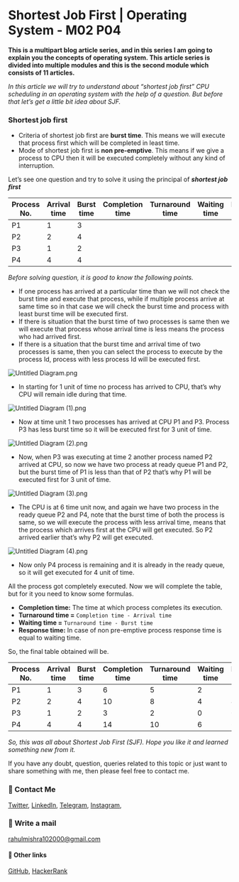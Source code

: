 # Shortest Job First | Operating System - M02 P04

**This is a multipart blog article series, and in this series I am going to explain you the concepts of operating system. This article series is divided into multiple modules and this is the second module which consists of 11 articles.**

_In this article we will try to understand about “shortest job first” CPU scheduling in an operating system with the help of a question. But before that let’s get a little bit idea about SJF._

### Shortest job first
- Criteria of shortest job first are **burst time**. This means we will execute that process first which will be completed in least time.
- Mode of shortest job first is **non pre-emptive**. This means if we give a process to CPU then it will be executed completely without any kind of interruption.

Let’s see one question and try to solve it using the principal of ***shortest job first***

Process No. | Arrival time | Burst time | Completion time | Turnaround time | Waiting time | Response time |
--- | --- | --- | --- | --- | --- | --- |
P1 | 1 | 3 | | | | |
P2 | 2 | 4 | | | | |
P3 | 1 | 2 | | | | |
P4 | 4 | 4 | | | | |

_Before solving question, it is good to know the following points._
- If one process has arrived at a particular time than we will not check the burst time and execute that process, while if multiple process arrive at same time so in that case we will check the burst time and process with least burst time will be executed first.
- If there is situation that the burst time of two processes is same then we will execute that process whose arrival time is less means the process who had arrived first.
- If there is a situation that the burst time and arrival time of two processes is same, then you can select the process to execute by the process Id, process with less process Id will be executed first.

<!-- First image will come here -->

![Untitled Diagram.png](https://cdn.hashnode.com/res/hashnode/image/upload/v1605873428945/StOymvKkA.png)
- In starting for 1 unit of time no process has arrived to CPU, that’s why CPU will remain idle during that time.

<!-- Second image will come here -->

![Untitled Diagram (1).png](https://cdn.hashnode.com/res/hashnode/image/upload/v1605873466165/YH5d9avNt.png)
- Now at time unit 1 two processes has arrived at CPU P1 and P3. Process P3 has less burst time so it will be executed first for 3 unit of time.

<!-- Third image will come here -->

![Untitled Diagram (2).png](https://cdn.hashnode.com/res/hashnode/image/upload/v1605873475680/ewjuyrKdh.png)
- Now, when P3 was executing at time 2 another process named P2 arrived at CPU, so now we have two process at ready queue P1 and P2, but the burst time of P1 is less than that of P2 that’s why P1 will be executed first for 3 unit of time.

<!-- Forth image will come here -->

![Untitled Diagram (3).png](https://cdn.hashnode.com/res/hashnode/image/upload/v1605873492254/w0oXlmVKg.png)
- The CPU is at 6 time unit now, and again we have two process in the ready queue P2 and P4, note that the burst time of both the process is same, so we will execute the process with less arrival time, means that the process which arrives first at the CPU will get executed. So P2 arrived earlier that’s why P2 will get executed.

<!-- Fifth image will come here -->

![Untitled Diagram (4).png](https://cdn.hashnode.com/res/hashnode/image/upload/v1605873504004/RkYHVbKOD.png)
- Now only P4 process is remaining and it is already in the ready queue, so it will get executed for 4 unit of time. 

All the process got completely executed. Now we will complete the table, but for it you need to know some formulas.
- **Completion time:** The time at which process completes its execution.
- **Turnaround time =** `Completion time - Arrival time`
- **Waiting time =** `Turnaround time - Burst time`
- **Response time:** In case of non pre-emptive process response time is equal to waiting time.

So, the final table obtained will be.

Process No. | Arrival time | Burst time | Completion time | Turnaround time | Waiting time | Response time |
--- | --- | --- | --- | --- | --- | --- |
P1 | 1 | 3 | 6 | 5 | 2 | 2 |
P2 | 2 | 4 | 10 | 8 | 4 | 4 |
P3 | 1 | 2 | 3 | 2 | 0 | 0 |
P4 | 4 | 4 | 14 | 10 | 6 | 6 |

_So, this was all about Shortest Job First (SJF). Hope you like it and learned something new from it._

If you have any doubt, question, queries related to this topic or just want to share something with me, then please feel free to contact me.

### 📱 Contact Me

[Twitter](https://twitter.com/r_mishra10),
[LinkedIn](https://www.linkedin.com/in/rahul-mishra-66210b185),
[Telegram](https://t.me/rahul_mishra10),
[Instagram](https://www.instagram.com/rahul_mishra10/?hl=en),

### 📧 Write a mail
<rahulmishra102000@gmail.com>

#### 🚀 Other links

[GitHub](https://github.com/rahulMishra05),
[HackerRank](https://www.hackerrank.com/rahulmishra10201)